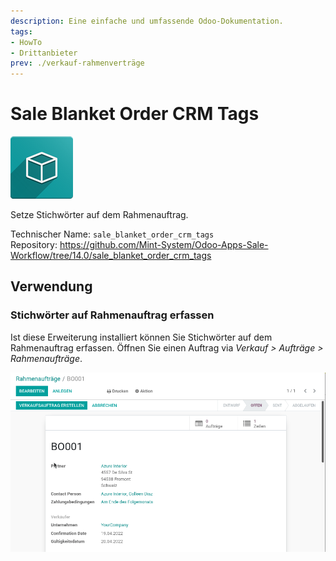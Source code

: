 ```yaml
---
description: Eine einfache und umfassende Odoo-Dokumentation.
tags:
- HowTo
- Drittanbieter
prev: ./verkauf-rahmenverträge
---
```

# Sale Blanket Order CRM Tags
![icon_oms_box](assets/icon_oms_box.png)

Setze Stichwörter auf dem Rahmenauftrag.

Technischer Name: `sale_blanket_order_crm_tags`\
Repository: <https://github.com/Mint-System/Odoo-Apps-Sale-Workflow/tree/14.0/sale_blanket_order_crm_tags>

## Verwendung

### Stichwörter auf Rahmenauftrag erfassen

Ist diese Erweiterung installiert können Sie Stichwörter auf dem Rahmenauftrag erfassen. Öffnen Sie einen Auftrag via *Verkauf > Aufträge > Rahmenaufträge*.

![Sale Blanket Order CRM Tags](assets/Sale%20Blanket%20Order%20CRM%20Tags.gif)